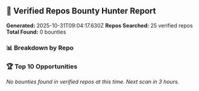 ## 🎯 Verified Repos Bounty Hunter Report

**Generated:** 2025-10-31T09:04:17.630Z
**Repos Searched:** 25 verified repos
**Total Found:** 0 bounties

### 📊 Breakdown by Repo


### 🏆 Top 10 Opportunities

*No bounties found in verified repos at this time. Next scan in 3 hours.*

